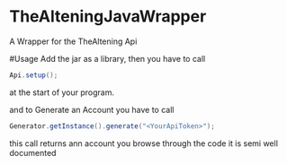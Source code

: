 # TheAlteningJavaWrapper
A Wrapper for the TheAltening Api

#Usage
Add the jar as a library, then you have to call 
```Java
Api.setup();
``` 
at the start of your program.

and to Generate an Account you have to call 
```java
Generator.getInstance().generate("<YourApiToken>");
``` 
this call returns ann account you browse through the code it is semi well documented
